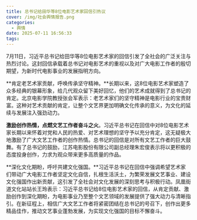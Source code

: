 ```yaml
---
title: 总书记给田华等8位电影艺术家回信引热议
cover: /img/社会舆情报告.png
categories:
  - 舆情
date: 2025-07-11 16:56:33
tags:
---
```


7月11日，习近平总书记给田华等8位电影艺术家的回信引发了全社会的广泛关注与热烈讨论。这封回信承载着总书记对电影艺术的重视以及对广大电影工作者的殷切期望，为新时代电影事业的发展指明方向。

**肯定老艺术家贡献，呼唤传承坚守精神。**长期以来，这8位电影艺术家塑造了众多经典的银幕形象，给几代观众留下美好回忆，他们的艺术成就得到了总书记的肯定。北京电影学院教授张会军表示：老艺术家们的坚守精神是电影行业的宝贵财富。这种对艺术贡献的肯定，让整个文艺界更加明确文化传承的意义，为文化的延续与发展注入强劲动力。

**激励创作热情，点燃文艺工作者奋斗之火**。习近平总书记在回信中对8位电影艺术家长期以来怀着对党和人民的热爱、对艺术理想的坚守予以充分肯定，这无疑极大地激励了广大文艺工作者的创作热情。总书记的回信是对所有文艺工作者的巨大鼓舞。有了总书记的鼓励，江苏电影股份有限公司副总经理朱宏俊表示将以更积极的态度投身创作，力求为观众带来更多高质量的作品。

**深化文化期盼，呼吁共建文化强国。**习近平总书记在回信中强调希望艺术家们带动广大电影工作者坚定文化自信，扎根生活沃土，为繁荣发展文艺事业、建设文化强国作出新贡献，这引发了全社会对文化发展的深刻思考与积极行动。凤凰街道文化站站长王玲表示：习近平总书记给8位电影艺术家的回信，从肯定贡献、激励创作到深化期盼，为电影事业乃至整个文艺领域的发展提供了强大动力与清晰指引。在新征程上，相信广大文艺工作者将紧密团结在总书记的号召下，创作出更多精品佳作，推动文艺事业蓬勃发展，为实现文化强国的目标不懈奋斗。
